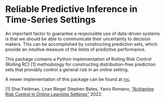 # Reliable Predictive Inference in Time-Series Settings

An important factor to guarantee a responsible use of data-driven systems is that we should be able to communicate their uncertainty to decision makers. This can be accomplished by constructing prediction sets, which provide an intuitive measure of the limits of predictive performance.

This package contains a Python implementation of Rolling Risk Control (Rolling RC) [1] methodology for constructing distribution-free prediction sets that provably control a general risk in an online setting. 

A newer implementation of this package can be found at [rrc](https://github.com/Shai128/rrc).

[1] Shai Feldman, Liran Ringel Stephen Bates, Yaniv Romano, [“Achieving Risk Control in Online Learning Settings”](https://arxiv.org/abs/2205.09095) 2022.


